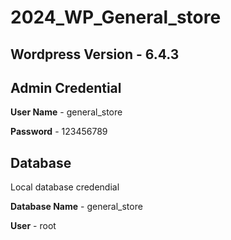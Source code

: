# 2024_WP_General_store

## Wordpress Version - 6.4.3

## Admin Credential

**User Name** - general_store

**Password** - 123456789


## Database

Local database credendial

**Database Name** - general_store

**User** - root